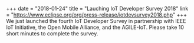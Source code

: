 +++
date = "2018-01-24"
title = "Lauching IoT Developer Survey 2018"
link = "https://www.eclipse.org/org/press-release/iotdevsurvey2018.php"
+++
We just launched the fourth IoT Developer Survey in partnership with IEEE IoT Initiative, the Open Mobile Alliance, and the AGILE-IoT. Please take 10 short minutes to complete the survey.
